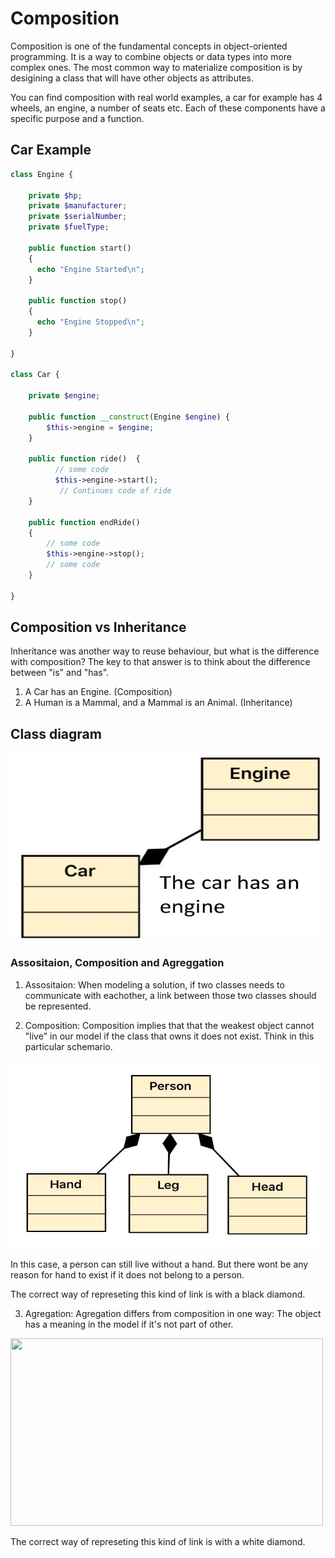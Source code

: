 # Composition

Composition is one of the fundamental concepts in object-oriented programming. It is a way to combine objects or data types into more complex ones.
The most common way to materialize composition is by desigining a class that will have other objects as attributes.

You can find composition with real world examples, a car for example has  4 wheels, an engine, a number of seats etc. Each
of these components have a specific purpose and a function.

## Car Example

```php
class Engine {

    private $hp;
    private $manufacturer;
    private $serialNumber;
    private $fuelType;

    public function start()
    {
      echo "Engine Started\n";   
    }
    
    public function stop()
    {
      echo "Engine Stopped\n";       
    }

}

class Car {
    
    private $engine;
    
    public function __construct(Engine $engine) {
        $this->engine = $engine;
    }
    
    public function ride()  {
          // some code
          $this->engine->start();
           // Continues code of ride   
    }
    
    public function endRide() 
    {
        // some code
        $this->engine->stop();
        // some code
    }

}
```

## Composition vs Inheritance

Inheritance was another way to reuse behaviour, but what is the difference with composition?
The key to that answer is to think about the difference between "is" and "has".

1. A Car has an Engine. (Composition)
2. A Human is a Mammal, and a Mammal is an Animal. (Inheritance)


## Class diagram 

<div>
<img src="Diagrams/Composition.png" width="500" height="300"/>
</div>


### Assositaion, Composition and Agreggation

1. Assositaion: When modeling a solution, if two classes needs to communicate with eachother, a link between those two classes should be represented.


2. Composition: Composition implies that that the weakest object cannot "live" in our model if the class that owns it does not exist. Think in this particular schemario.

<div>
<img src="Diagrams/Compexample.jpeg" width="500" height="300"/>
</div>

In this case, a person can still live without a hand. But there wont be any reason for hand to exist if it does not belong to a person. 

The correct way of represeting this kind of link is with a black diamond.


3. Agregation: Agregation differs from composition in one way: The object has a meaning in the model if it's not part of other.

<img src="Diagrams/Agregation.jpeg" width="500" height="300"/>
</div>


The correct way of represeting this kind of link is with a white diamond.




